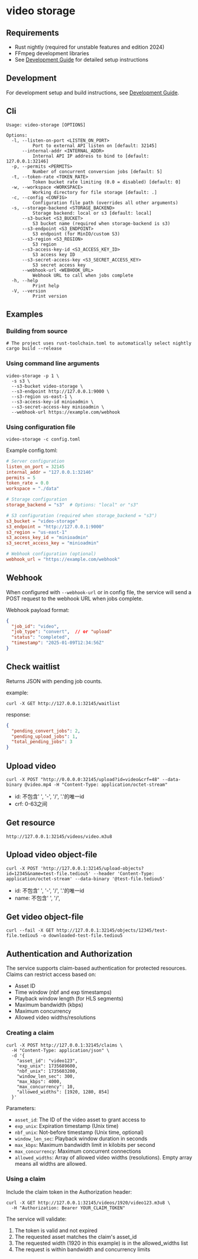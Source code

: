 # video storage

## Requirements

- Rust nightly (required for unstable features and edition 2024)
- FFmpeg development libraries
- See [Development Guide](docs/development.md) for detailed setup instructions

## Development

For development setup and build instructions, see [Development Guide](docs/development.md).

## Cli

```text
Usage: video-storage [OPTIONS]

Options:
  -l, --listen-on-port <LISTEN_ON_PORT>
          Port to external API listen on [default: 32145]
      --internal-addr <INTERNAL_ADDR>
          Internal API IP address to bind to [default: 127.0.0.1:32146]
  -p, --permits <PERMITS>
          Number of concurrent conversion jobs [default: 5]
  -t, --token-rate <TOKEN_RATE>
          Token bucket rate limiting (0.0 = disabled) [default: 0]
  -w, --workspace <WORKSPACE>
          Working directory for file storage [default: .]
  -c, --config <CONFIG>
          Configuration file path (overrides all other arguments)
  -s, --storage-backend <STORAGE_BACKEND>
          Storage backend: local or s3 [default: local]
      --s3-bucket <S3_BUCKET>
          S3 bucket name (required when storage-backend is s3)
      --s3-endpoint <S3_ENDPOINT>
          S3 endpoint (for MinIO/custom S3)
      --s3-region <S3_REGION>
          S3 region
      --s3-access-key-id <S3_ACCESS_KEY_ID>
          S3 access key ID
      --s3-secret-access-key <S3_SECRET_ACCESS_KEY>
          S3 secret access key
      --webhook-url <WEBHOOK_URL>
          Webhook URL to call when jobs complete
  -h, --help
          Print help
  -V, --version
          Print version
```

## Examples

### Building from source

```shell
# The project uses rust-toolchain.toml to automatically select nightly
cargo build --release
```

### Using command line arguments

```shell
video-storage -p 1 \
  -s s3 \
  --s3-bucket video-storage \
  --s3-endpoint http://127.0.0.1:9000 \
  --s3-region us-east-1 \
  --s3-access-key-id minioadmin \
  --s3-secret-access-key minioadmin \
  --webhook-url https://example.com/webhook
```

### Using configuration file

```shell
video-storage -c config.toml
```

Example config.toml:

```toml
# Server configuration
listen_on_port = 32145
internal_addr = "127.0.0.1:32146"
permits = 5
token_rate = 0.0
workspace = "./data"

# Storage configuration
storage_backend = "s3"  # Options: "local" or "s3"

# S3 configuration (required when storage_backend = "s3")
s3_bucket = "video-storage"
s3_endpoint = "http://127.0.0.1:9000"
s3_region = "us-east-1"
s3_access_key_id = "minioadmin"
s3_secret_access_key = "minioadmin"

# Webhook configuration (optional)
webhook_url = "https://example.com/webhook"
```

## Webhook

When configured with `--webhook-url` or in config file, the service will send a POST request to the webhook URL when jobs complete.

Webhook payload format:

```json
{
  "job_id": "video",
  "job_type": "convert",  // or "upload"
  "status": "completed",
  "timestamp": "2025-01-09T12:34:56Z"
}
```

## Check waitlist

Returns JSON with pending job counts.

example:

```shell
curl -X GET http://127.0.0.1:32145/waitlist
```

response:

```json
{
  "pending_convert_jobs": 2,
  "pending_upload_jobs": 1,
  "total_pending_jobs": 3
}
```

## Upload video

```shell
curl -X POST "http://0.0.0.0:32145/upload?id=video&crf=48" --data-binary @video.mp4 -H "Content-Type: application/octet-stream"
```

- id: 不包含' ', '-', '/', '.'的唯一id
- crf: 0-63之间

## Get resource

```shell
http://127.0.0.1:32145/videos/video.m3u8
```

## Upload video object-file

```shell
curl -X POST 'http://127.0.0.1:32145/upload-objects?id=12345&name=test-file.tediou5' --header 'Content-Type: application/octet-stream' --data-binary '@test-file.tediou5'
```

- id: 不包含' ', '-', '/', '.'的唯一id
- name: 不包含' ', '/',

## Get video object-file

```shell
curl --fail -X GET http://127.0.0.1:32145/objects/12345/test-file.tediou5 -o downloaded-test-file.tediou5
```

## Authentication and Authorization

The service supports claim-based authentication for protected resources. Claims can restrict access based on:

- Asset ID
- Time window (nbf and exp timestamps)
- Playback window length (for HLS segments)
- Maximum bandwidth (kbps)
- Maximum concurrency
- Allowed video widths/resolutions

### Creating a claim

```shell
curl -X POST http://127.0.0.1:32145/claims \
  -H "Content-Type: application/json" \
  -d '{
    "asset_id": "video123",
    "exp_unix": 1735689600,
    "nbf_unix": 1735603200,
    "window_len_sec": 300,
    "max_kbps": 4000,
    "max_concurrency": 10,
    "allowed_widths": [1920, 1280, 854]
  }'
```

Parameters:
- `asset_id`: The ID of the video asset to grant access to
- `exp_unix`: Expiration timestamp (Unix time)
- `nbf_unix`: Not-before timestamp (Unix time, optional)
- `window_len_sec`: Playback window duration in seconds
- `max_kbps`: Maximum bandwidth limit in kilobits per second
- `max_concurrency`: Maximum concurrent connections
- `allowed_widths`: Array of allowed video widths (resolutions). Empty array means all widths are allowed.

### Using a claim

Include the claim token in the Authorization header:

```shell
curl -X GET http://127.0.0.1:32145/videos/1920/video123.m3u8 \
  -H "Authorization: Bearer YOUR_CLAIM_TOKEN"
```

The service will validate:
1. The token is valid and not expired
2. The requested asset matches the claim's asset_id
3. The requested width (1920 in this example) is in the allowed_widths list
4. The request is within bandwidth and concurrency limits
